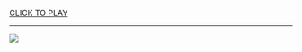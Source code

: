 
<a href="https://premium76.site?title=unblocked_games_truck_games&ref=13M">CLICK TO PLAY</a></h3>
<hr>

<a href="https://premium76.site?title=unblocked_games_truck_games&ref=13M"><img src="https://clearcache.store/games.png"></a>


